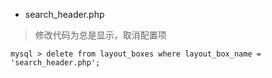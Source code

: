 * search_header.php
> 修改代码为总是显示，取消配置项
```
mysql > delete from layout_boxes where layout_box_name = 'search_header.php';
```
